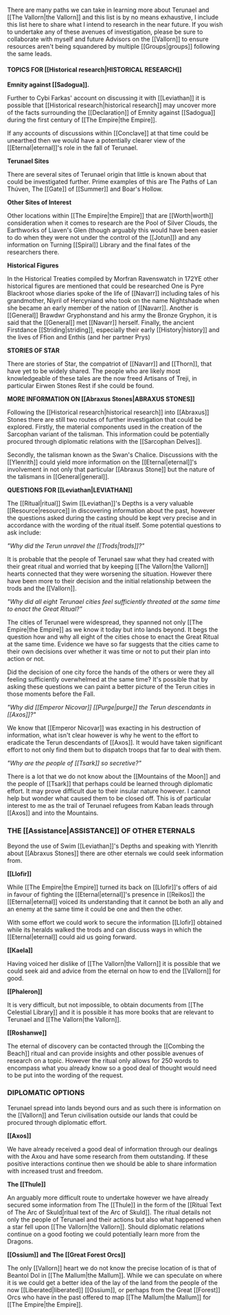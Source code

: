 There are many paths we can take in learning more about Terunael and [[The Vallorn|the Vallorn]] and this list is by no means exhaustive, I include this list here to share what I intend to research in the near future. If you wish to undertake any of these avenues of investigation, please be sure to collaborate with myself and future Advisors on the [[Vallorn]] to ensure resources aren't being squandered by multiple [[Groups|groups]] following the same leads.

#### TOPICS FOR [[Historical research|HISTORICAL RESEARCH]]

**Emnity against [[Sadogua]].**

Further to Cybi Farkas' account on discussing it with [[Leviathan]] it is possible that [[Historical research|historical research]] may uncover more of the facts surrounding the [[Declaration]] of Emnity against [[Sadogua]] during the first century of [[The Empire|the Empire]].

If any accounts of discussions within [[Conclave]] at that time could be unearthed then we would have a potentially clearer view of the [[Eternal|eternal]]'s role in the fall of Terunael.

**Terunael Sites**

There are several sites of Terunael origin that little is known about that could be investigated further. Prime examples of this are The Paths of Lan Thúven, The [[Gate]] of [[Summer]] and Boar's Hollow.

**Other Sites of Interest**

Other locations within [[The Empire|the Empire]] that are [[Worth|worth]] consideration when it comes to research are the Pool of Silver Clouds, the Earthworks of Liaven's Glen (though arguably this would have been easier to do when they were not under the control of the [[Jotun]]) and any information on Turning [[Spiral]] Library and the final fates of the researchers there.

**Historical Figures**

In the Historical Treaties compiled by Morfran Ravenswatch in 172YE other historical figures are mentioned that could be researched One is Pyre Blackroot whose diaries spoke of the life of [[Navarr]] including tales of his grandmother, Niyril of Hercyniand who took on the name Nightshade when she became an early member of the nation of [[Navarr]]. Another is [[General]] Brawdwr Gryphonstand and his army the Bronze Gryphon, it is said that the [[General]] met [[Navarr]] herself. Finally, the ancient Firstdance [[Striding|striding]], especially their early [[History|history]] and the lives of Ffion and Enthis (and her partner Prys)

**STORIES OF STAR**

There are stories of Star, the compatriot of [[Navarr]] and [[Thorn]], that have yet to be widely shared. The people who are likely most knowledgeable of these tales are the now freed Artisans of Treji, in particular Eirwen Stones Rest if she could be found.

**MORE INFORMATION ON [[Abraxus Stones|ABRAXUS STONES]]**

Following the [[Historical research|historical research]] into [[Abraxus]] Stones there are still two routes of further investigation that could be explored. Firstly, the material components used in the creation of the Sarcophan variant of the talisman. This information could be potentially procured through diplomatic relations with the [[Sarcophan Delves]].

Secondly, the talisman known as the Swan's Chalice. Discussions with the [[Ylenrith]] could yield more information on the [[Eternal|eternal]]'s involvement in not only that particular [[Abraxus Stone]] but the nature of the talismans in [[General|general]].

**QUESTIONS FOR [[Leviathan|LEVIATHAN]]**

The [[Ritual|ritual]] Swim [[Leviathan]]'s Depths is a very valuable [[Resource|resource]] in discovering information about the past, however the questions asked during the casting should be kept very precise and in accordance with the wording of the ritual itself. Some potential questions to ask include:

*"Why did the Terun unravel the [[Trods|trods]]?"*

It is probable that the people of Terunael saw what they had created with their great ritual and worried that by keeping [[The Vallorn|the Vallorn]] hearts connected that they were worsening the situation. However there have been more to their decision and the initial relationship between the trods and the [[Vallorn]].

*"Why did all eight Terunael cities feel sufficiently threated at the same time to enact the Great Ritual?"*

The cities of Terunael were widespread, they spanned not only [[The Empire|the Empire]] as we know it today but into lands beyond. It begs the question how and why all eight of the cities chose to enact the Great Ritual at the same time. Evidence we have so far suggests that the cities came to their own decisions over whether it was time or not to put their plan into action or not.

Did the decision of one city force the hands of the others or were they all feeling sufficiently overwhelmed at the same time? It's possible that by asking these questions we can paint a better picture of the Terun cities in those moments before the Fall.

*"Why did [[Emperor Nicovar]] [[Purge|purge]] the Terun descendants in [[Axos]]?"*

We know that [[Emperor Nicovar]] was exacting in his destruction of information, what isn't clear however is why he went to the effort to eradicate the Terun descendants of [[Axos]]. It would have taken significant effort to not only find them but to dispatch troops that far to deal with them.

*"Why are the people of [[Tsark]] so secretive?"*

There is a lot that we do not know about the [[Mountains of the Moon]] and the people of [[Tsark]] that perhaps could be learned through diplomatic effort. It may prove difficult due to their insular nature however. I cannot help but wonder what caused them to be closed off. This is of particular interest to me as the trail of Terunael refugees from Kaban leads through [[Axos]] and into the Mountains.

### THE [[Assistance|ASSISTANCE]] OF OTHER ETERNALS

Beyond the use of Swim [[Leviathan]]'s Depths and speaking with Ylenrith about [[Abraxus Stones]] there are other eternals we could seek information from.

**[[Llofir]]**

While [[The Empire|the Empire]] turned its back on [[Llofir]]'s offers of aid in favour of fighting the [[Eternal|eternal]]'s presence in [[Reikos]] the [[Eternal|eternal]] voiced its understanding that it cannot be both an ally and an enemy at the same time it could be one and then the other.

With some effort we could work to secure the information [[Llofir]] obtained while its heralds walked the trods and can discuss ways in which the [[Eternal|eternal]] could aid us going forward.

**[[Kaela]]**

Having voiced her dislike of [[The Vallorn|the Vallorn]] it is possible that we could seek aid and advice from the eternal on how to end the [[Vallorn]] for good.

**[[Phaleron]]**

It is very difficult, but not impossible, to obtain documents from [[The Celestial Library]] and it is possible it has more books that are relevant to Terunael and [[The Vallorn|the Vallorn]].

**[[Roshanwe]]**

The eternal of discovery can be contacted through the [[Combing the Beach]] ritual and can provide insights and other possible avenues of research on a topic. However the ritual only allows for 250 words to encompass what you already know so a good deal of thought would need to be put into the wording of the request.

### DIPLOMATIC OPTIONS

Terunael spread into lands beyond ours and as such there is information on the [[Vallorn]] and Terun civilisation outside our lands that could be procured through diplomatic effort.

**[[Axos]]**

We have already received a good deal of information through our dealings with the Axou and have some research from them outstanding. If these positive interactions continue then we should be able to share information with increased trust and freedom.

**The [[Thule]]**

An arguably more difficult route to undertake however we have already secured some information from The [[Thule]] in the form of the [[Ritual Text of The Arc of Skuld|ritual text of the Arc of Skuld]]. The ritual details not only the people of Terunael and their actions but also what happened when a star fell upon [[The Vallorn|the Vallorn]]. Should diplomatic relations continue on a good footing we could potentially learn more from the Dragons.

**[[Ossium]] and The [[Great Forest Orcs]]**

The only [[Vallorn]] heart we do not know the precise location of is that of Beantol Dol in [[The Mallum|the Mallum]]. While we can speculate on where it is we could get a better idea of the lay of the land from the people of the now [[Liberated|liberated]] [[Ossium]], or perhaps from the Great [[Forest]] Orcs who have in the past offered to map [[The Mallum|the Mallum]] for [[The Empire|the Empire]].